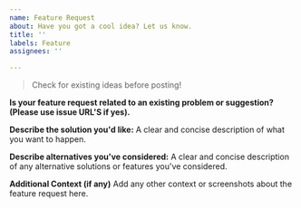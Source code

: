 ```yaml
---
name: Feature Request
about: Have you got a cool idea? Let us know.
title: ''
labels: Feature
assignees: ''

---
```


> Check for existing ideas before posting!

**Is your feature request related to an existing problem or suggestion? (Please use issue URL'S if yes).**

**Describe the solution you'd like:**
A clear and concise description of what you want to happen.

**Describe alternatives you've considered:**
A clear and concise description of any alternative solutions or features you've considered.

**Additional Context (if any)**
Add any other context or screenshots about the feature request here.
